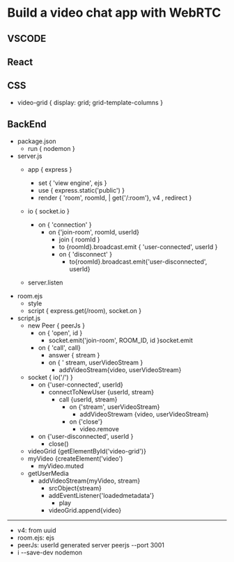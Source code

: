 # Build a video chat app with WebRTC

## VSCODE

## React

## CSS
- video-grid { display: grid; grid-template-columns }

## BackEnd
- package.json
    - run { nodemon }
- server.js
    - app { express }
        - set { 'view engine', ejs } 
        - use { express.static('public') }
        - render { 'room', roomId, | get{'/:room'}, v4 , redirect } 
        
    - io { socket.io } 
       - on { 'connection' }
           - on {'join-room', roomId, userId}
                - join { roomId  }
                - to {roomId}.broadcast.emit { 'user-connected', userId }
                - on { 'disconnect' }
                    - to{roomId}.broadcast.emit{'user-disconnected', userId}
    - server.listen
- room.ejs 
    - style 
    - script { express.get(/room), socket.on }
- script.js 
    - new Peer { peerJs }
        - on { 'open', id }
            - socket.emit{'join-room', ROOM_ID, id }socket.emit
        - on { 'call', call} 
            - answer { stream }
            - on { ' stream, userVideoStream }
                - addVideoStream{video, userVideoStream}
    - socket { io('/') }
        - on {'user-connected', userId}
            - connectToNewUser {userId, stream}
                - call {userId, stream}
                    - on {'stream', userVideoStream}
                        - addVideoStrewam {video, userVideoStream}
                    - on {'close'}
                        - video.remove
        - on {'user-disconnected', userId }
            - close()        
    - videoGrid {getElementById('video-grid')}
    - myVideo {createElement('video')
        - myVideo.muted
    - getUserMedia
        - addVideoStream{myVideo, stream}
            - srcObject{stream}
            - addEventListener{'loadedmetadata'}
                - play
            - videoGrid.append{video}
-----
- v4: from uuid
- room.ejs: ejs
- peerJs: userId generated server peerjs --port 3001
- i --save-dev nodemon
